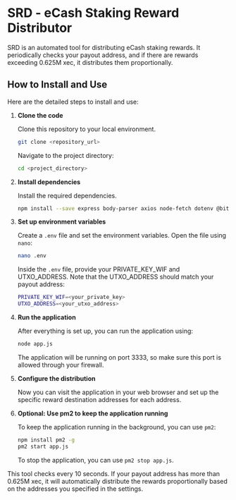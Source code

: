 # SRD - eCash Staking Reward Distributor

SRD is an automated tool for distributing eCash staking rewards. It periodically checks your payout address, and if there are rewards exceeding 0.625M xec, it distributes them proportionally.

## How to Install and Use

Here are the detailed steps to install and use:

1. **Clone the code**

    Clone this repository to your local environment.

    ```bash
    git clone <repository_url>
    ```

    Navigate to the project directory:

    ```bash
    cd <project_directory>
    ```

2. **Install dependencies**

    Install the required dependencies.

    ```bash
    npm install --save express body-parser axios node-fetch dotenv @bitgo/utxo-lib ecashaddrjs chronik-client
    ```

3. **Set up environment variables**

    Create a `.env` file and set the environment variables. Open the file using `nano`:

    ```bash
    nano .env
    ```

    Inside the `.env` file, provide your PRIVATE_KEY_WIF and UTXO_ADDRESS. Note that the UTXO_ADDRESS should match your payout address:

    ```bash
    PRIVATE_KEY_WIF=<your_private_key>
    UTXO_ADDRESS=<your_utxo_address>
    ```

4. **Run the application**

    After everything is set up, you can run the application using:

    ```bash
    node app.js
    ```

    The application will be running on port 3333, so make sure this port is allowed through your firewall.

5. **Configure the distribution**

    Now you can visit the application in your web browser and set up the specific reward destination addresses for each address.

6. **Optional: Use pm2 to keep the application running**

    To keep the application running in the background, you can use `pm2`:

    ```bash
    npm install pm2 -g
    pm2 start app.js
    ```

    To stop the application, you can use `pm2 stop app.js`.

This tool checks every 10 seconds. If your payout address has more than 0.625M xec, it will automatically distribute the rewards proportionally based on the addresses you specified in the settings.
